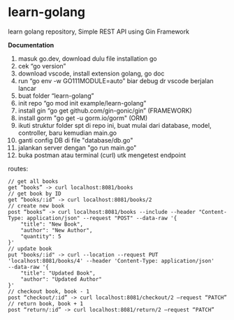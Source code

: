 # learn-golang
learn golang repository, Simple REST API using Gin Framework

**Documentation**

1. masuk go.dev, download dulu file installation go
2. cek “go version”
3. download vscode, install extension golang, go doc
4. run “go env -w GO111MODULE=auto” biar debug dr vscode berjalan lancar
5. buat folder “learn-golang”
6. init repo “go mod init example/learn-golang”
7. install gin “go get github.com/gin-gonic/gin” (FRAMEWORK)
8. install gorm "go get -u gorm.io/gorm" (ORM)
9. ikuti struktur folder spt di repo ini, buat mulai dari database, model, controller, baru kemudian main.go
10. ganti config DB di file "database/db.go"
11. jalankan server dengan "go run main.go"
12. buka postman atau terminal (curl) utk mengetest endpoint

routes:
```
// get all books
get “books” -> curl localhost:8081/books
// get book by ID
get “books/:id” -> curl localhost:8081/books/2
// create new book
post “books” -> curl localhost:8081/books --include --header "Content-Type: application/json" --request "POST" --data-raw '{
    "title": "New Book",
    "author": "New Author",
    "quantity": 5
}'
// update book
put "books/:id" -> curl --location --request PUT 'localhost:8081/books/4' --header 'Content-Type: application/json'
--data-raw '{
    "title": "Updated Book",
    "author": "Updated Author"
}'
// checkout book, book - 1
post “checkout/:id” -> curl localhost:8081/checkout/2 —request “PATCH”
// return book, book + 1
post “return/:id” -> curl localhost:8081/return/2 —request “PATCH”
```
